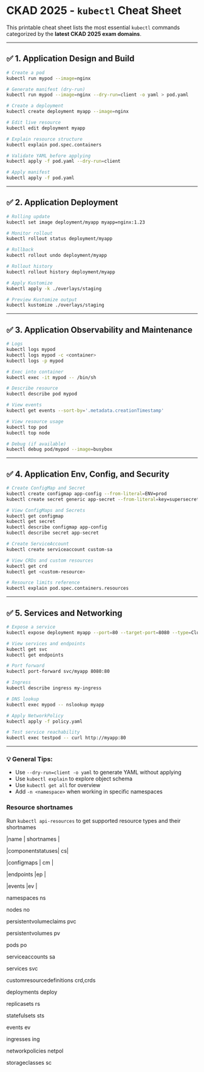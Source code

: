# CKAD 2025 - `kubectl` Cheat Sheet

This printable cheat sheet lists the most essential `kubectl` commands categorized by the **latest CKAD 2025 exam domains**.

---

## ✅ 1. Application Design and Build

```bash
# Create a pod
kubectl run mypod --image=nginx

# Generate manifest (dry-run)
kubectl run mypod --image=nginx --dry-run=client -o yaml > pod.yaml

# Create a deployment
kubectl create deployment myapp --image=nginx

# Edit live resource
kubectl edit deployment myapp

# Explain resource structure
kubectl explain pod.spec.containers

# Validate YAML before applying
kubectl apply -f pod.yaml --dry-run=client

# Apply manifest
kubectl apply -f pod.yaml
```

---

## ✅ 2. Application Deployment

```bash
# Rolling update
kubectl set image deployment/myapp myapp=nginx:1.23

# Monitor rollout
kubectl rollout status deployment/myapp

# Rollback
kubectl rollout undo deployment/myapp

# Rollout history
kubectl rollout history deployment/myapp

# Apply Kustomize
kubectl apply -k ./overlays/staging

# Preview Kustomize output
kubectl kustomize ./overlays/staging
```

---

## ✅ 3. Application Observability and Maintenance

```bash
# Logs
kubectl logs mypod
kubectl logs mypod -c <container>
kubectl logs -p mypod

# Exec into container
kubectl exec -it mypod -- /bin/sh

# Describe resource
kubectl describe pod mypod

# View events
kubectl get events --sort-by='.metadata.creationTimestamp'

# View resource usage
kubectl top pod
kubectl top node

# Debug (if available)
kubectl debug pod/mypod --image=busybox
```

---

## ✅ 4. Application Env, Config, and Security

```bash
# Create ConfigMap and Secret
kubectl create configmap app-config --from-literal=ENV=prod
kubectl create secret generic app-secret --from-literal=key=supersecret

# View ConfigMaps and Secrets
kubectl get configmap
kubectl get secret
kubectl describe configmap app-config
kubectl describe secret app-secret

# Create ServiceAccount
kubectl create serviceaccount custom-sa

# View CRDs and custom resources
kubectl get crd
kubectl get <custom-resource>

# Resource limits reference
kubectl explain pod.spec.containers.resources
```

---

## ✅ 5. Services and Networking

```bash
# Expose a service
kubectl expose deployment myapp --port=80 --target-port=8080 --type=ClusterIP

# View services and endpoints
kubectl get svc
kubectl get endpoints

# Port forward
kubectl port-forward svc/myapp 8080:80

# Ingress
kubectl describe ingress my-ingress

# DNS lookup
kubectl exec mypod -- nslookup myapp

# Apply NetworkPolicy
kubectl apply -f policy.yaml

# Test service reachability
kubectl exec testpod -- curl http://myapp:80
```

---

### 💡 General Tips:
- Use `--dry-run=client -o yaml` to generate YAML without applying
- Use `kubectl explain` to explore object schema
- Use `kubectl get all` for overview
- Add `-n <namespace>` when working in specific namespaces

### Resource shortnames

Run `kubectl api-resources` to get supported resource types and their shortnames

|name | shortnames |

|componentstatuses|	cs|

|configmaps | cm |

|endpoints |ep |

|events |ev |

namespaces ns

nodes no

persistentvolumeclaims pvc

persistentvolumes pv

pods po

serviceaccounts sa

services svc

customresourcedefinitions crd,crds

deployments deploy

replicasets rs

statefulsets sts

events ev

ingresses ing

networkpolicies netpol

storageclasses sc


